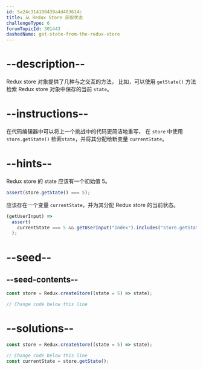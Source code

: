 ```yaml
---
id: 5a24c314108439a4d403614c
title: 从 Redux Store 获取状态
challengeType: 6
forumTopicId: 301443
dashedName: get-state-from-the-redux-store
---
```


# --description--

Redux store 对象提供了几种与之交互的方法， 比如，可以使用 `getState()` 方法检索 Redux store 对象中保存的当前 `state`。

# --instructions--

在代码编辑器中可以将上一个挑战中的代码更简洁地重写， 在 `store` 中使用 `store.getState()` 检索`state`，并将其分配给新变量 `currentState`。

# --hints--

Redux store 的 state 应该有一个初始值 5。

```js
assert(store.getState() === 5);
```

应该存在一个变量 `currentState`，并为其分配 Redux store 的当前状态。

```js
(getUserInput) =>
  assert(
    currentState === 5 && getUserInput("index").includes("store.getState()")
  );
```

# --seed--

## --seed-contents--

```js
const store = Redux.createStore((state = 5) => state);

// Change code below this line
```

# --solutions--

```js
const store = Redux.createStore((state = 5) => state);

// Change code below this line
const currentState = store.getState();
```
